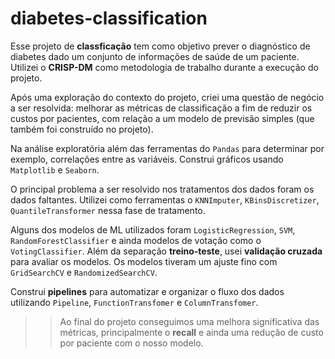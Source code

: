 # diabetes-classification

Esse projeto de **classficação** tem como objetivo prever o diagnóstico de diabetes dado um conjunto de informações de saúde de um paciente. Utilizei o **CRISP-DM** como metodologia de trabalho durante a execução do projeto. 

Após uma exploração do contexto do projeto, criei uma questão de negócio a ser resolvida: melhorar as métricas de classificação a fim de reduzir os custos por pacientes, com relação a um modelo de previsão simples (que também foi construído no projeto).

Na análise exploratória além das ferramentas do `Pandas` para determinar por exemplo, correlações entre as variáveis. Construi gráficos usando `Matplotlib` e `Seaborn`.

O principal problema a ser resolvido nos tratamentos dos dados foram os dados faltantes. Utilizei como ferramentas o `KNNImputer`, `KBinsDiscretizer`, `QuantileTransformer` nessa fase de tratamento.

Alguns dos modelos de ML utilizados foram `LogisticRegression`, `SVM`, `RandomForestClassifier` e ainda modelos de votação como o `VotingClassifier`. Além da separação **treino-teste**, usei **validação cruzada** para avaliar os modelos. Os modelos tiveram um ajuste fino com `GridSearchCV` e `RandomizedSearchCV`.

Construi **pipelines** para automatizar e organizar o fluxo dos dados utilizando `Pipeline`, `FunctionTransfomer` e `ColumnTransfomer`.

>> Ao final do projeto conseguimos uma melhora significativa das métricas, principalmente o **recall** e ainda uma redução de custo por paciente com o nosso modelo.
